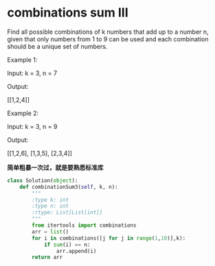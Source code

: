 # combinations sum III

Find all possible combinations of k numbers that add up to a number n, given that only numbers from 1 to 9 can be used and each combination should be a unique set of numbers.


Example 1:

Input: k = 3, n = 7

Output:

[[1,2,4]]

Example 2:

Input: k = 3, n = 9

Output:

[[1,2,6], [1,3,5], [2,3,4]]

**简单粗暴一次过，就是要熟悉标准库**

```python
class Solution(object):
    def combinationSum3(self, k, n):
        """
        :type k: int
        :type n: int
        :rtype: List[List[int]]
        """
        from itertools import combinations
        arr = list()
        for i in combinations([j for j in range(1,10)],k):
            if sum(i) == n:
                arr.append(i)
        return arr
```
